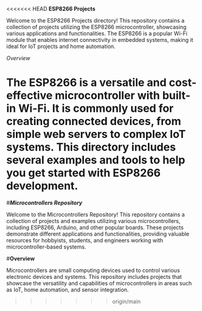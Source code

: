 <<<<<<< HEAD
**ESP8266 Projects**

Welcome to the ESP8266 Projects directory! This repository contains a collection of projects utilizing the ESP8266 microcontroller, showcasing various applications and functionalities. The ESP8266 is a popular Wi-Fi module that enables internet connectivity in embedded systems, making it ideal for IoT projects and home automation.

*Overview*

The ESP8266 is a versatile and cost-effective microcontroller with built-in Wi-Fi. It is commonly used for creating connected devices, from simple web servers to complex IoT systems. This directory includes several examples and tools to help you get started with ESP8266 development.
=======
#***Microcontrollers Repository***

Welcome to the Microcontrollers Repository! This repository contains a collection of projects and examples utilizing various microcontrollers, including ESP8266, Arduino, and other popular boards. These projects demonstrate different applications and functionalities, providing valuable resources for hobbyists, students, and engineers working with microcontroller-based systems.

#**Overview**

Microcontrollers are small computing devices used to control various electronic devices and systems. This repository includes projects that showcase the versatility and capabilities of microcontrollers in areas such as IoT, home automation, and sensor integration.
>>>>>>> origin/main
